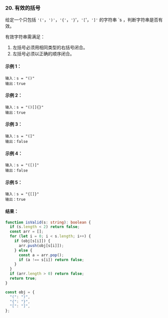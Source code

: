 ### 20. 有效的括号

给定一个只包括 `'('`，`')'`，`'{'`，`'}`'，`'[`'，`']'` 的字符串 `s ，判断字符串是否有效。

有效字符串需满足：

1. 左括号必须用相同类型的右括号闭合。
2. 左括号必须以正确的顺序闭合。

#### 示例 1：

```
输入：s = "()"
输出：true
```

#### 示例 2：

```
输入：s = "()[]{}"
输出：true
```

#### 示例 3：

```
输入：s = "(]"
输出：false
```

#### 示例 4：

```
输入：s = "([)]"
输出：false
```

#### 示例 5：

```
输入：s = "{[]}"
输出：true
```

#### 结果：

```ts
function isValid(s: string): boolean {
  if (s.length < 2) return false;
  const arr = [];
  for (let i = 0; i < s.length; i++) {
    if (obj[s[i]]) {
      arr.push(obj[s[i]]);
    } else {
      const a = arr.pop();
      if (a !== s[i]) return false;
    }
  }
  if (arr.length > 0) return false;
  return true;
}

const obj = {
  "(": ")",
  "{": "}",
  "[": "]",
};
```
